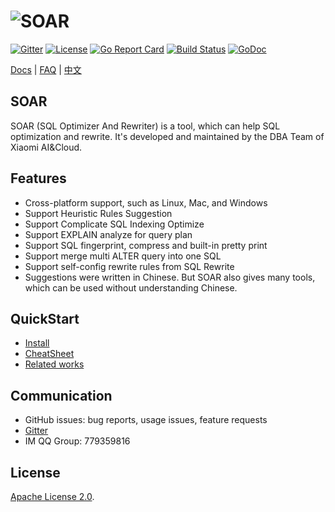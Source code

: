 # ![SOAR](https://raw.githubusercontent.com/yassineim/soar/master/doc/images/logo.png)

[![Gitter](https://badges.gitter.im/Join%20Chat.svg)](https://gitter.im/xiaomi-dba/soar)
[![License](https://img.shields.io/badge/License-Apache%202.0-blue.svg)](http://github.com/yassineim/soar/blob/master/LICENSE)
[![Go Report Card](https://goreportcard.com/badge/github.com/yassineim/soar)](https://goreportcard.com/report/github.com/yassineim/soar)
[![Build Status](https://travis-ci.org/XiaoMi/soar.svg?branch=master)](https://travis-ci.org/XiaoMi/soar)
[![GoDoc](https://godoc.org/github.com/yassineim/soar?status.svg)](https://godoc.org/github.com/yassineim/soar)

[Docs](http://github.com/yassineim/soar/tree/master/doc) | [FAQ](http://github.com/yassineim/soar/blob/master/doc/FAQ_en.md) | [中文](http://github.com/yassineim/soar/blob/master/README.md)

## SOAR

SOAR (SQL Optimizer And Rewriter) is a tool, which can help SQL optimization and rewrite. It's developed and maintained by the DBA Team of Xiaomi AI&Cloud.

## Features

* Cross-platform support, such as Linux, Mac, and Windows
* Support Heuristic Rules Suggestion
* Support Complicate SQL Indexing Optimize
* Support EXPLAIN analyze for query plan
* Support SQL fingerprint, compress and built-in pretty print
* Support merge multi ALTER query into one SQL
* Support self-config rewrite rules from SQL Rewrite
* Suggestions were written in Chinese. But SOAR also gives many tools, which can be used without understanding Chinese.

## QuickStart

* [Install](http://github.com/yassineim/soar/blob/master/doc/install_en.md)
* [CheatSheet](http://github.com/yassineim/soar/blob/master/doc/cheatsheet_en.md)
* [Related works](http://github.com/yassineim/soar/blob/master/doc/comparison_en.md)

## Communication

* GitHub issues: bug reports, usage issues, feature requests
* [Gitter](https://gitter.im/xiaomi-dba/soar)
* IM QQ Group: 779359816

## License

[Apache License 2.0](https://github.com/yassineim/soar/blob/master/LICENSE).
